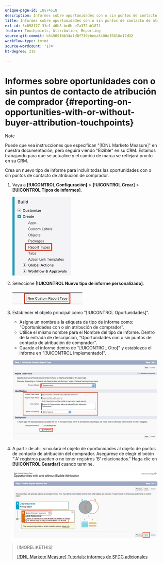 ```yaml
---
unique-page-id: 18874618
description: Informes sobre oportunidades con o sin puntos de contacto de atribución de comprador - [!DNL Marketo Measure]
title: Informes sobre oportunidades con o sin puntos de contacto de atribución de comprador
exl-id: 3c658177-31e1-46b8-bc6b-e7a372ab187f
feature: Touchpoints, Attribution, Reporting
source-git-commit: b84909fbb34a1d8f739ebeea3400ef8816e17d32
workflow-type: tm+mt
source-wordcount: '174'
ht-degree: 31%

---
```


# Informes sobre oportunidades con o sin puntos de contacto de atribución de comprador {#reporting-on-opportunities-with-or-without-buyer-attribution-touchpoints}

>[!NOTE]
>
>Puede que vea instrucciones que especifican &quot;[!DNL Marketo Measure]&quot; en nuestra documentación, pero seguirá viendo &quot;Bizible&quot; en su CRM. Estamos trabajando para que se actualice y el cambio de marca se reflejará pronto en su CRM.

Crea un nuevo tipo de informe para incluir todas las oportunidades con o sin puntos de contacto de atribución de comprador.

1. Vaya a **[!UICONTROL Configuración]** > **[!UICONTROL Crear]** > **[!UICONTROL Tipos de informes]**.

   ![](assets/1-1.jpg)

1. Seleccione **[!UICONTROL Nuevo tipo de informe personalizado]**.

   ![](assets/2-1.jpg)

1. Establecer el objeto principal como &quot;[!UICONTROL Oportunidades]&quot;.

   * Asigne un nombre a la etiqueta de tipo de informe como: &quot;Oportunidades con o sin atribución de comprador&quot;.
   * Utilice el mismo nombre para el Nombre del tipo de informe. Dentro de la entrada de descripción, &quot;Oportunidades con o sin puntos de contacto de atribución de comprador&quot;.
   * Guarde el informe dentro de &quot;[!UICONTROL Otro]&quot; y establezca el informe en &quot;[!UICONTROL Implementado]&quot;.

   ![](assets/3-1.jpg)

1. A partir de ahí, vinculará el objeto de oportunidades al objeto de puntos de contacto de atribución del comprador. Asegúrese de elegir el botón &quot;&#39;A&#39; registros pueden o no tener registros &#39;B&#39; relacionados.&quot; Haga clic en **[!UICONTROL Guardar]** cuando termine.

   ![](assets/4-1.jpg)

>[!MORELIKETHIS]
>
>[[!DNL Marketo Measure] Tutorials: informes de SFDC adicionales](https://experienceleague.adobe.com/en/docs/marketo-measure-learn/tutorials/onboarding/marketo-measure-102/addtional-salesforce-reports)
